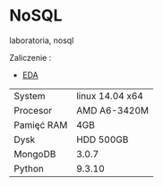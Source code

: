 # NoSQL
laboratoria, nosql

Zaliczenie :

* [EDA](https://github.com/dsamsoniuk/NoSQL/tree/master/eda)

| | |
|---|---|
|System|linux 14.04 x64|
|Procesor|AMD A6-3420M |
|Pamięć RAM| 4GB|
|Dysk|HDD 500GB|
|MongoDB|3.0.7|
|Python|9.3.10|
